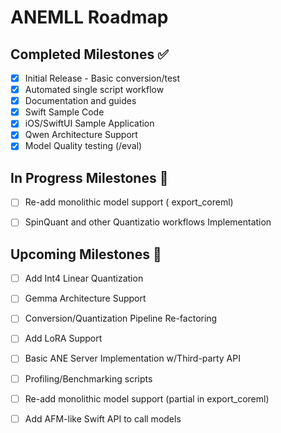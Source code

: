 # ANEMLL Roadmap 

## Completed Milestones ✅
- [x] Initial Release - Basic conversion/test
- [x] Automated single script workflow
- [x] Documentation and guides
- [x] Swift Sample Code
- [x] iOS/SwiftUI Sample Application
- [x] Qwen Architecture Support
- [X] Model Quality testing  (/eval)

## In Progress Milestones 🚧
- [ ] Re-add monolithic model support ( export_coreml)
- [ ] SpinQuant and other Quantizatio workflows Implementation


## Upcoming Milestones 🚧
- [ ] Add Int4 Linear Quantization
- [ ] Gemma Architecture Support
- [ ] Conversion/Quantization Pipeline Re-factoring
- [ ] Add LoRA Support
- [ ] Basic ANE Server Implementation w/Third-party API
- [ ] Profiling/Benchmarking scripts
- [ ] Re-add monolithic model support (partial in export_coreml)
- [ ] Add AFM-like Swift API to call models



